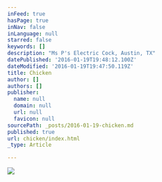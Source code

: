 ```yaml
---
inFeed: true
hasPage: true
inNav: false
inLanguage: null
starred: false
keywords: []
description: "Ms P's Electric Cock, Austin, TX"
datePublished: '2016-01-19T19:48:12.100Z'
dateModified: '2016-01-19T19:47:50.119Z'
title: Chicken
author: []
authors: []
publisher:
  name: null
  domain: null
  url: null
  favicon: null
sourcePath: _posts/2016-01-19-chicken.md
published: true
url: chicken/index.html
_type: Article

---
```

![](https://the-grid-user-content.s3-us-west-2.amazonaws.com/7a9b93aa-e45d-401e-8e1b-37a7f7dac91e.jpg)